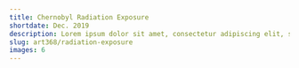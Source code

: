 ```yaml
---
title: Chernobyl Radiation Exposure
shortdate: Dec. 2019
description: Lorem ipsum dolor sit amet, consectetur adipiscing elit, sed do eiusmod tempor incididunt ut labore et dolore magna aliqua. Ut enim ad minim veniam, quis nostrud exercitation ullamco laboris nisi ut aliquip ex ea commodo consequat.
slug: art368/radiation-exposure
images: 6
---
```

